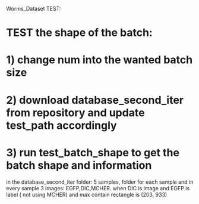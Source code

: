 Worms_Dataset TEST: 

# TEST the shape of the batch: 
# 1) change num into the wanted batch size
# 2) download database_second_iter from repository and update test_path accordingly
# 3) run test_batch_shape to get the batch shape and information

in the database_second_iter folder: 
5 samples, folder for each sample and in every sample 3 images: EGFP,DIC,MCHER.
when DIC is image and EGFP is label ( not using MCHER)
and max contain rectangle is (203, 933)

